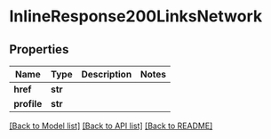 # InlineResponse200LinksNetwork

## Properties
Name | Type | Description | Notes
------------ | ------------- | ------------- | -------------
**href** | **str** |  | 
**profile** | **str** |  | 

[[Back to Model list]](../README.md#documentation-for-models) [[Back to API list]](../README.md#documentation-for-api-endpoints) [[Back to README]](../README.md)


